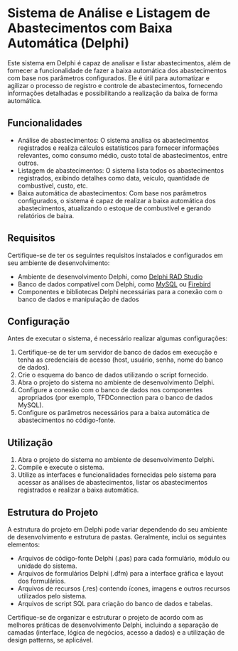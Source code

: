 # Sistema de Análise e Listagem de Abastecimentos com Baixa Automática (Delphi)

Este sistema em Delphi é capaz de analisar e listar abastecimentos, além de fornecer a funcionalidade de fazer a baixa automática dos abastecimentos com base nos parâmetros configurados. Ele é útil para automatizar e agilizar o processo de registro e controle de abastecimentos, fornecendo informações detalhadas e possibilitando a realização da baixa de forma automática.

## Funcionalidades

- Análise de abastecimentos: O sistema analisa os abastecimentos registrados e realiza cálculos estatísticos para fornecer informações relevantes, como consumo médio, custo total de abastecimentos, entre outros.
- Listagem de abastecimentos: O sistema lista todos os abastecimentos registrados, exibindo detalhes como data, veículo, quantidade de combustível, custo, etc.
- Baixa automática de abastecimentos: Com base nos parâmetros configurados, o sistema é capaz de realizar a baixa automática dos abastecimentos, atualizando o estoque de combustível e gerando relatórios de baixa.

## Requisitos

Certifique-se de ter os seguintes requisitos instalados e configurados em seu ambiente de desenvolvimento:

- Ambiente de desenvolvimento Delphi, como [Delphi RAD Studio](https://www.embarcadero.com/br/products/delphi)
- Banco de dados compatível com Delphi, como [MySQL](https://www.mysql.com/) ou [Firebird](https://firebirdsql.org/)
- Componentes e bibliotecas Delphi necessárias para a conexão com o banco de dados e manipulação de dados

## Configuração

Antes de executar o sistema, é necessário realizar algumas configurações:

1. Certifique-se de ter um servidor de banco de dados em execução e tenha as credenciais de acesso (host, usuário, senha, nome do banco de dados).
2. Crie o esquema do banco de dados utilizando o script fornecido.
3. Abra o projeto do sistema no ambiente de desenvolvimento Delphi.
4. Configure a conexão com o banco de dados nos componentes apropriados (por exemplo, TFDConnection para o banco de dados MySQL).
5. Configure os parâmetros necessários para a baixa automática de abastecimentos no código-fonte.

## Utilização

1. Abra o projeto do sistema no ambiente de desenvolvimento Delphi.
2. Compile e execute o sistema.
3. Utilize as interfaces e funcionalidades fornecidas pelo sistema para acessar as análises de abastecimentos, listar os abastecimentos registrados e realizar a baixa automática.

## Estrutura do Projeto

A estrutura do projeto em Delphi pode variar dependendo do seu ambiente de desenvolvimento e estrutura de pastas. Geralmente, inclui os seguintes elementos:

- Arquivos de código-fonte Delphi (.pas) para cada formulário, módulo ou unidade do sistema.
- Arquivos de formulários Delphi (.dfm) para a interface gráfica e layout dos formulários.
- Arquivos de recursos (.res) contendo ícones, imagens e outros recursos utilizados pelo sistema.
- Arquivos de script SQL para criação do banco de dados e tabelas.

Certifique-se de organizar e estruturar o projeto de acordo com as melhores práticas de desenvolvimento Delphi, incluindo a separação de camadas (interface, lógica de negócios, acesso a dados) e a utilização de design patterns, se aplicável.
